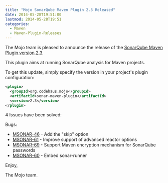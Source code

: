 ```yaml
---
title: "Mojo SonarQube Maven Plugin 2.3 Released"
date: 2014-05-28T19:51:00
lastmod: 2014-05-28T19:51
categories:
  - Maven
  - Maven-Plugin-Releases
---
```

The Mojo team is pleased to announce the release of the 
[SonarQube Maven Plugin version 2.3](http://mojo.codehaus.org/sonar-maven-plugin/).

This plugin aims at running SonarQube analysis for Maven projects.


To get this update, simply specify the version in your project's plugin configuration:

```xml
<plugin>
  <groupId>org.codehaus.mojo</groupId>
  <artifactId>sonar-maven-plugin</artifactId>
  <version>2.3</version>
</plugin>
```
<!-- more -->

4 Issues have been solved:

Bugs:

* [MSONAR-46](https://issues.apache.org/jira/browse/MSONAR-46) - Add the "skip" option
* [MSONAR-61](https://issues.apache.org/jira/browse/MSONAR-61) - Improve support of advanced reactor options
* [MSONAR-69](https://issues.apache.org/jira/browse/MSONAR-69) - Support Maven encryption mechanism for SonarQube passwords
* [MSONAR-60](https://issues.apache.org/jira/browse/MSONAR-60) - Embed sonar-runner

Enjoy,

The Mojo team.

